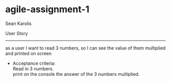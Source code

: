 # agile-assignment-1

Sean
Karolis





User Story
________________
as a user
I want to read 3 numbers, so I can see the value of them multiplied and printed on screen<br>
- Acceptance criteria:<br>
Read in 3 numbers.<br>
print on the console the answer of the 3 numbers multiplied.